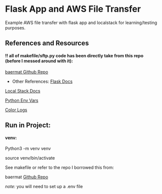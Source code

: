 # Flask App and AWS File Transfer

Example AWS file transfer with flask app and localstack for learning/testing purposes. 

## References and Resources

#### **!! all of makefile/sftp.py code has been directly take from this repo** (before I messed around with it):
 [baermat Github Repo](https://github.com/localstack/localstack-pro-samples/tree/master/transfer-ftp-s3)

- Other References: 
[Flask Docs](https://flask.palletsprojects.com/en/2.2.x/)

[Local Stack Docs](https://docs.localstack.cloud/getting-started/installation/)

[Python Env Vars](https://able.bio/rhett/how-to-set-and-get-environment-variables-in-python--274rgt5)

[Color Logs](https://stackoverflow.com/questions/384076/how-can-i-color-python-logging-output)

## Run in Project:

#### venv: 
Python3 -m venv venv

source venv/bin/activate

See makefile or refer to the repo I borrowed this from: 

baermat [Github Repo](https://github.com/localstack/localstack-pro-samples/tree/master/transfer-ftp-s3)

_note:_ you will need to set up a .env file 



